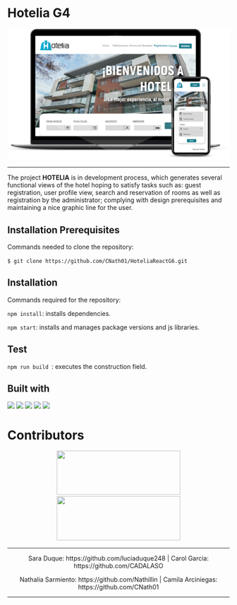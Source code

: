 # Hotelia G4   



![](https://github.com/CNath01/HoteliaReactGrupal/blob/main/public/mockup.png?raw=true)

-----------

The project **HOTELIA** is in development process, which generates several functional views of the hotel hoping to satisfy tasks such as: guest registration, user profile view, search and reservation of rooms as well as registration by the administrator; complying with design prerequisites and maintaining a nice graphic line for the user.

## Installation Prerequisites  

Commands needed to clone the repository: 

`$ git clone https://github.com/CNath01/HoteliaReactG6.git`

## Installation 
Commands required for the repository:

`npm install`: installs dependencies. 

`npm start`: installs and manages package versions and js libraries.


## Test  

`npm run build `: executes the construction field.


## Built with 

![](https://img.shields.io/badge/React-20232A?style=for-the-badge&logo=react&logoColor=61DAFB) ![](https://img.shields.io/badge/JavaScript-F7DF1E?style=for-the-badge&logo=javascript&logoColor=black) ![](https://img.shields.io/badge/HTML5-E34F26?style=for-the-badge&logo=html5&logoColor=white) ![](https://img.shields.io/badge/CSS3-1572B6?style=for-the-badge&logo=css3&logoColor=white) ![](https://img.shields.io/badge/React-20232A?style=for-the-badge&logo=react&logoColor=61DAFB)



 

# Contributors 
<p align="center"> <img width="280" height="100" src="">  <img width="280" height="100" src=""> </p>

-------

<p align="center">
Sara Duque: https://github.com/luciaduque248  |  
Carol Garcia: https://github.com/CADALASO </p>
<p align="center">
Nathalia Sarmiento: https://github.com/Nathillin  |  
Camila Arciniegas: https://github.com/CNath01 </p>


-------





